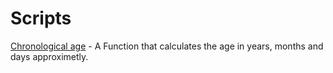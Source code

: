 # Scripts

[Chronological age](./chronological_age/) - A Function that calculates the age in years, months and days approximetly.


